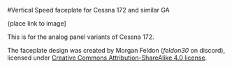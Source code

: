 #Vertical Speed faceplate for Cessna 172 and similar GA

{place link to image]

This is for the analog panel variants of Cessna 172.

The faceplate design was created by Morgan Feldon (_feldon30_ on discord), licensed under [Creative Commons Attribution-ShareAlike 4.0 license](https://creativecommons.org/licenses/by-sa/4.0/).
